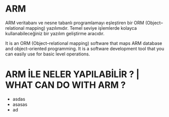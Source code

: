 # ARM 
ARM veritabanı ve nesne tabanlı programlamayı eşleştiren bir ORM (Object–relational mapping) yazılımıdır. Temel seviye işlemlerde kolayca kullanabileceğiniz bir yazılım geliştirme aracıdır.

It is an ORM (Object–relational mapping) software that maps ARM database and object-oriented programming. It is a software development tool that you can easily use for basic level operations.

# ARM İLE NELER YAPILABİLİR ? | WHAT CAN DO WITH ARM ?

* asdas
* asasas
* ad

